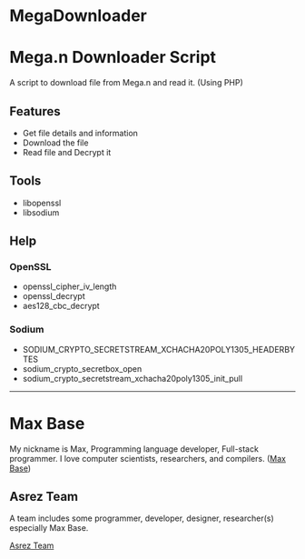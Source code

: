 # MegaDownloader

# Mega.n Downloader Script

A script to download file from Mega.n and read it. (Using PHP)

## Features

- Get file details and information
- Download the file
- Read file and Decrypt it

## Tools

- libopenssl
- libsodium

## Help

### OpenSSL

- openssl_cipher_iv_length
- openssl_decrypt
- aes128_cbc_decrypt

### Sodium

- SODIUM_CRYPTO_SECRETSTREAM_XCHACHA20POLY1305_HEADERBYTES
- sodium_crypto_secretbox_open
- sodium_crypto_secretstream_xchacha20poly1305_init_pull

---------

# Max Base

My nickname is Max, Programming language developer, Full-stack programmer. I love computer scientists, researchers, and compilers. ([Max Base](https://maxbase.org/))

## Asrez Team

A team includes some programmer, developer, designer, researcher(s) especially Max Base.

[Asrez Team](https://www.asrez.com/)
